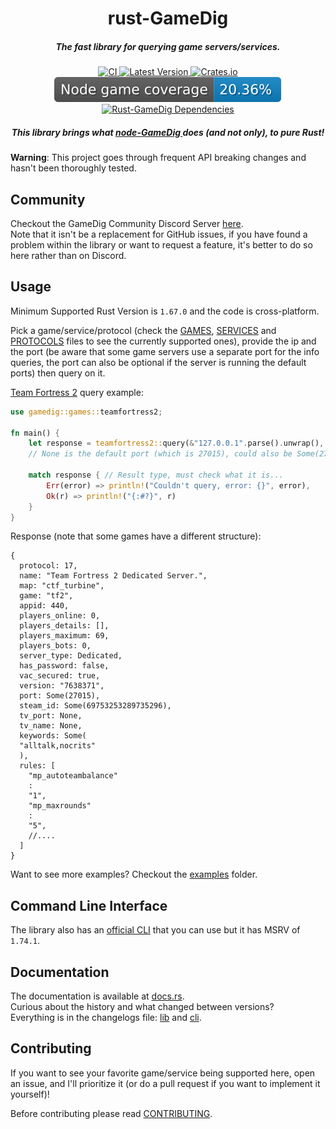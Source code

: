 <h1 align="center">rust-GameDig</h1>

<h5 align="center">The fast library for querying game servers/services.</h5>

<div align="center">
  <a href="https://github.com/gamedig/rust-gamedig/actions">
    <img src="https://github.com/gamedig/rust-gamedig/actions/workflows/ci.yml/badge.svg" alt="CI">
  </a>
  <a href="https://crates.io/crates/gamedig">
    <img src="https://img.shields.io/crates/v/gamedig.svg?color=orange" alt="Latest Version">
  </a>
  <a href="https://crates.io/crates/gamedig">
    <img src="https://img.shields.io/crates/d/gamedig?color=purple" alt="Crates.io">
  </a>
  <a href="https://github.com/gamedig/node-gamedig">
    <img src="https://raw.githubusercontent.com/gamedig/rust-gamedig/main/.github/badges/node.svg" alt="Node-GameDig Game Coverage">
  </a>
  <a href="https://deps.rs/crate/gamedig/0.5.1">
    <img src="https://deps.rs/crate/gamedig/0.5.1/status.svg" alt="Rust-GameDig Dependencies">
  </a>
</div>

<h5 align="center">
  This library brings what
  <a href="https://github.com/gamedig/node-gamedig">
    node-GameDig
  </a>
  does (and not only), to pure Rust!
</h5>

**Warning**: This project goes through frequent API breaking changes and hasn't been thoroughly tested.

## Community

Checkout the GameDig Community Discord Server [here](https://discord.gg/NVCMn3tnxH).  
Note that it isn't be a replacement for GitHub issues, if you have found a problem
within the library or want to request a feature, it's better to do so here rather than
on Discord.

## Usage

Minimum Supported Rust Version is `1.67.0` and the code is cross-platform.

Pick a game/service/protocol (check the [GAMES](GAMES.md), [SERVICES](SERVICES.md) and [PROTOCOLS](PROTOCOLS.md) files
to see the currently supported ones), provide the ip and the port (be aware that some game servers use a separate port
for the info queries, the port can also be optional if the server is running the default ports) then query on it.

[Team Fortress 2](https://store.steampowered.com/app/440/Team_Fortress_2/) query example:

```rust
use gamedig::games::teamfortress2;

fn main() {
    let response = teamfortress2::query(&"127.0.0.1".parse().unwrap(), None);
    // None is the default port (which is 27015), could also be Some(27015)

    match response { // Result type, must check what it is...
        Err(error) => println!("Couldn't query, error: {}", error),
        Ok(r) => println!("{:#?}", r)
    }
}
```

Response (note that some games have a different structure):

```json5
{
  protocol: 17,
  name: "Team Fortress 2 Dedicated Server.",
  map: "ctf_turbine",
  game: "tf2",
  appid: 440,
  players_online: 0,
  players_details: [],
  players_maximum: 69,
  players_bots: 0,
  server_type: Dedicated,
  has_password: false,
  vac_secured: true,
  version: "7638371",
  port: Some(27015),
  steam_id: Some(69753253289735296),
  tv_port: None,
  tv_name: None,
  keywords: Some(
  "alltalk,nocrits"
  ),
  rules: [
    "mp_autoteambalance"
    :
    "1",
    "mp_maxrounds"
    :
    "5",
    //....
  ]
}
```

Want to see more examples? Checkout the [examples](crates/lib/examples) folder.

## Command Line Interface

The library also has an [official CLI](https://crates.io/crates/gamedig_cli) that you can use but it has
MSRV of `1.74.1`.

## Documentation

The documentation is available at [docs.rs](https://docs.rs/gamedig/latest/gamedig/).  
Curious about the history and what changed between versions?  
Everything is in the changelogs file: [lib](crates/lib/CHANGELOG.md) and [cli](crates/lib/CHANGELOG.md).

## Contributing

If you want to see your favorite game/service being supported here, open an issue, and I'll prioritize it (or do a pull
request if you want to implement it yourself)!

Before contributing please read [CONTRIBUTING](CONTRIBUTING.md).

